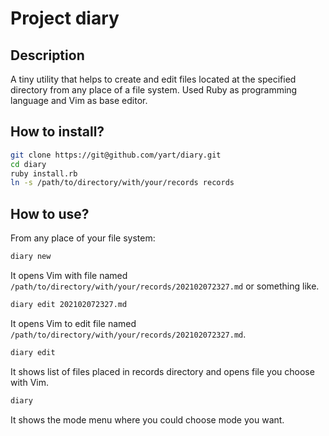 # Project diary

## Description

A tiny utility that helps to create and edit files located at the specified directory from any place of a file 
system. Used Ruby as programming language and Vim as base editor.

## How to install?

```bash
git clone https://git@github.com/yart/diary.git
cd diary
ruby install.rb
ln -s /path/to/directory/with/your/records records
```

## How to use?

From any place of your file system:

```bash
diary new
```

It opens Vim with file named `/path/to/directory/with/your/records/202102072327.md` or something like.

```bash
diary edit 202102072327.md
```

It opens Vim to edit file named `/path/to/directory/with/your/records/202102072327.md`.

```bash
diary edit
```

It shows list of files placed in records directory and opens file you choose with Vim.

```bash
diary
```

It shows the mode menu where you could choose mode you want.
